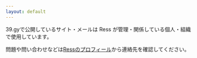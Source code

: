 ```yaml
---
layout: default
---
```

39.gyで公開しているサイト・メールは Ress が管理・関係している個人・組織で使用しています。

問題や問い合わせなどは[Ressのプロフィール](https://profile.39.gy/)から連絡先を確認してください。
